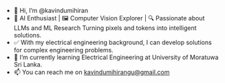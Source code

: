 - 👋 Hi, I’m @kavindumihiran
- 🧠 AI Enthusiast | 🖼️ Computer Vision Explorer | 🔍 Passionate about LLMs and ML Research
    Turning pixels and tokens into intelligent solutions.
- ✅ With my electrical engineering background, I can develop solutions for complex engineering problems. 
- 🌱 I’m currently learning Electrical Engineering at University of Moratuwa Sri Lanka.
- 📫 You can reach me on kavindumihirangu@gmail.com

<!---
kavindumihiran/kavindumihiran is a ✨ special ✨ repository because its `README.md` (this file) appears on your GitHub profile.
You can click the Preview link to take a look at your changes.
--->
